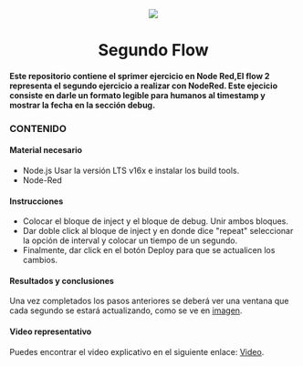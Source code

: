 <p align="center"><img src="https://i.imgur.com/A6bWGFl.gif"/></p>

<h1 align="center">Segundo Flow </h1>

<h4> Este repositorio contiene el sprimer ejercicio en Node Red,El flow 2 representa el segundo ejercicio a realizar con NodeRed. Este ejecicio consiste en darle un formato legible para humanos al timestamp y mostrar la fecha en la sección debug. </h4> 


### CONTENIDO
#### Material necesario
- Node.js Usar la versión LTS v16x e instalar los build tools.
- Node-Red

#### Instrucciones
- Colocar el bloque de inject y el bloque de debug. Unir ambos bloques.
- Dar doble click al bloque de inject y en donde dice "repeat" seleccionar la opción de interval y colocar un tiempo de un segundo.
- Finalmente, dar click en el botón Deploy para que se actualicen los cambios.

#### Resultados y conclusiones 

Una vez completados los pasos anteriores se deberá ver una ventana que cada segundo se estará actualizando, como se ve en <a href="https://github.com/AlexF-F/Flow2/blob/main/image/Flow1.jpeg">imagen</a>.

#### Video representativo
Puedes encontrar el video explicativo en el siguiente enlace: <a href="https://drive.google.com/file/d/1qQI0pxKeBuMdxUXScRPGFZgP1qCscPbx/view?usp=sharing">Video</a>.
